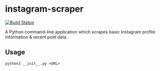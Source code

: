 # instagram-scraper

[![Build Status](https://travis-ci.com/zachdlang/instagram-scraper.svg?branch=master)](https://travis-ci.com/zachdlang/instagram-scraper)

A Python command-line application which scrapes basic Instagram profile information & recent post data.

## Usage

```
python3 __init__.py <URL>
```
